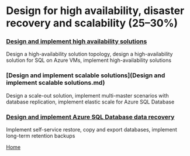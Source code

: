 # Design for high availability, disaster recovery and scalability (25–30%)

### [Design and implement high availability solutions](Design-and-implement-high-availability-solutions.md)  
Design a high-availability solution topology, design a high-availability solution for SQL on Azure VMs, implement high-availability solutions
### [Design and implement scalable solutions](Design and implement scalable solutions.md)
Design a scale-out solution, implement multi-master scenarios with database replication, implement elastic scale for Azure SQL Database
### [Design and implement Azure SQL Database data recovery](Design-and-implement-Azure-SQL-Database-data-recovery.md)  
Implement self-service restore, copy and export databases, implement long-term retention backups  


[Home](./readme.md)
